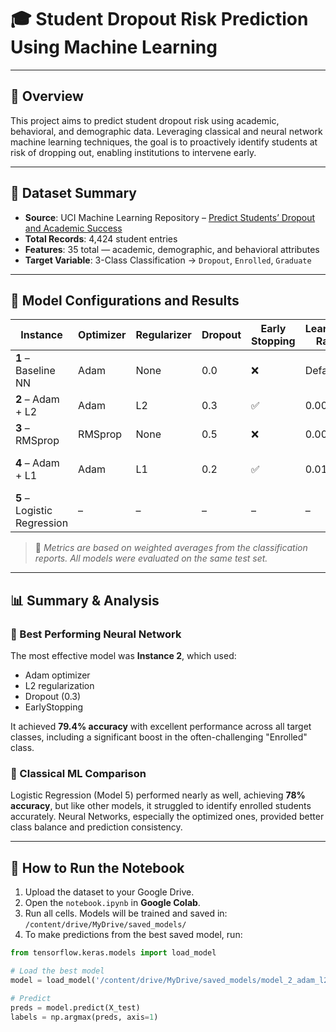 
# 🎓 Student Dropout Risk Prediction Using Machine Learning

---

## 📌 Overview

This project aims to predict student dropout risk using academic, behavioral, and demographic data. Leveraging classical and neural network machine learning techniques, the goal is to proactively identify students at risk of dropping out, enabling institutions to intervene early.

---

## 📁 Dataset Summary

- **Source**: UCI Machine Learning Repository – [Predict Students’ Dropout and Academic Success](https://archive.ics.uci.edu/dataset/697)
- **Total Records**: 4,424 student entries
- **Features**: 35 total — academic, demographic, and behavioral attributes
- **Target Variable**: 3-Class Classification → `Dropout`, `Enrolled`, `Graduate`

---

## 🔧 Model Configurations and Results

| Instance | Optimizer | Regularizer | Dropout | Early Stopping | Learning Rate | Accuracy | F1 Score | Precision | Recall | Notes |
|----------|-----------|-------------|---------|----------------|----------------|----------|----------|-----------|--------|-------|
| **1** – Baseline NN | Adam | None | 0.0 | ❌ | Default | 0.7590 | 0.76 | 0.76 | 0.76 | No optimization |
| **2** – Adam + L2 | Adam | L2 | 0.3 | ✅ | 0.001 | **0.7937** | **0.78** | **0.78** | **0.79** | Best performance |
| **3** – RMSprop | RMSprop | None | 0.5 | ❌ | 0.0005 | 0.7846 | 0.78 | 0.78 | 0.78 | Solid alternative |
| **4** – Adam + L1 | Adam | L1 | 0.2 | ✅ | 0.01 | 0.7530 | 0.69 | 0.67 | 0.75 | Weak Enrolled recall |
| **5** – Logistic Regression | – | – | – | – | – | 0.7800 | 0.77 | 0.77 | 0.78 | Classical ML baseline |

> 📌 *Metrics are based on weighted averages from the classification reports. All models were evaluated on the same test set.*

---

## 📊 Summary & Analysis

### 🥇 Best Performing Neural Network
The most effective model was **Instance 2**, which used:
- Adam optimizer
- L2 regularization
- Dropout (0.3)
- EarlyStopping

It achieved **79.4% accuracy** with excellent performance across all target classes, including a significant boost in the often-challenging "Enrolled" class.

### 🤖 Classical ML Comparison
Logistic Regression (Model 5) performed nearly as well, achieving **78% accuracy**, but like other models, it struggled to identify enrolled students accurately. Neural Networks, especially the optimized ones, provided better class balance and prediction consistency.

---

## 🏁 How to Run the Notebook

1. Upload the dataset to your Google Drive.
2. Open the `notebook.ipynb` in **Google Colab**.
3. Run all cells. Models will be trained and saved in:  
   `/content/drive/MyDrive/saved_models/`
4. To make predictions from the best saved model, run:

```python
from tensorflow.keras.models import load_model

# Load the best model
model = load_model('/content/drive/MyDrive/saved_models/model_2_adam_l2_dropout03_es.keras')

# Predict
preds = model.predict(X_test)
labels = np.argmax(preds, axis=1)
